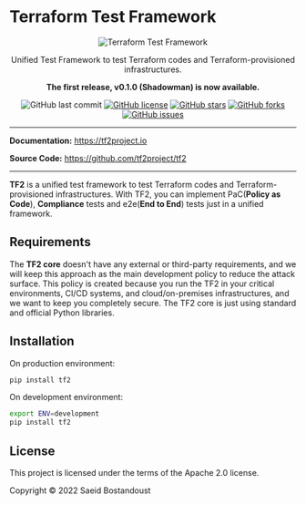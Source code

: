 # Terraform Test Framework

<p align="center">
  <img src="https://raw.githubusercontent.com/tf2project/tf2/master/docs/assets/logo.png" alt="Terraform Test Framework">
</p>

<p align="center">Unified Test Framework to test Terraform codes and Terraform-provisioned infrastructures.</p>

<p align="center">
<strong>The first release, v0.1.0 (Shadowman) is now available.</strong>
</p>

<p align="center">
  <img src="https://img.shields.io/github/last-commit/tf2project/tf2" alt="GitHub last commit">
  <a href="https://github.com/tf2project/tf2/blob/master/LICENSE" target="_blank"><img src="https://img.shields.io/github/license/tf2project/tf2" alt="GitHub license"></a>
  <a href="https://github.com/tf2project/tf2/stargazers" target="_blank"><img src="https://img.shields.io/github/stars/tf2project/tf2" alt="GitHub stars"></a>
  <a href="https://github.com/tf2project/tf2/network" target="_blank"><img src="https://img.shields.io/github/forks/tf2project/tf2" alt="GitHub forks"></a>
  <a href="https://github.com/tf2project/tf2/issues" target="_blank"><img src="https://img.shields.io/github/issues/tf2project/tf2" alt="GitHub issues"></a>
</p>

---

**Documentation:** <a href="https://tf2project.io" target="_blank">https://tf2project.io</a>

**Source Code:** <a href="https://github.com/tf2project/tf2" target="_blank">https://github.com/tf2project/tf2</a>

---

**TF2** is a unified test framework to test Terraform codes and Terraform-provisioned infrastructures. With TF2, you can implement PaC(**Policy as Code**), **Compliance** tests and e2e(**End to End**) tests just in a unified framework.

## Requirements

The **TF2 core** doesn't have any external or third-party requirements, and we will keep this approach as the main development policy to reduce the attack surface. This policy is created because you run the TF2 in your critical environments, CI/CD systems, and cloud/on-premises infrastructures, and we want to keep you completely secure. The TF2 core is just using standard and official Python libraries.

## Installation

On production environment:

```bash
pip install tf2
```

On development environment:

```bash
export ENV=development
pip install tf2
```

## License

This project is licensed under the terms of the Apache 2.0 license.

Copyright &copy; 2022 Saeid Bostandoust
